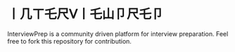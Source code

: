 # 丨几ㄒ乇尺ᐯ丨乇山卩尺乇卩
InterviewPrep is a community driven platform for interview preparation. Feel free to fork this repository for contribution.
